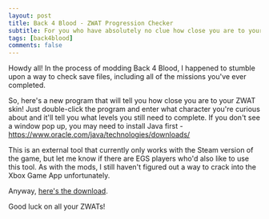 ```yaml
---
layout: post
title: Back 4 Blood - ZWAT Progression Checker
subtitle: For you who have absolutely no clue how close you are to your ZWAT.
tags: [back4blood]
comments: false
---
```


Howdy all! In the process of modding Back 4 Blood, I happened to stumble upon a way to check save files, including all of the missions you've ever completed.

So, here's a new program that will tell you how close you are to your ZWAT skin! Just double-click the program and enter what character you're curious about and it'll tell you what levels you still need to complete. If you don't see a window pop up, you may need to install Java first - https://www.oracle.com/java/technologies/downloads/

This is an external tool that currently only works with the Steam version of the game, but let me know if there are EGS players who'd also like to use this tool. As with the mods, I still haven't figured out a way to crack into the Xbox Game App unfortunately.

Anyway, [here's the download](https://smooversyt.github.io/downloads/CheckZWATProgression.jar).

Good luck on all your ZWATs!